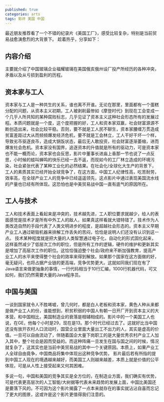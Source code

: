 ```yaml
---
published: true
categories: arts
tags: 影评 美国 中国
---
```


最近朋友推荐看了一个不错的纪录片《美国工厂》，感受比较复杂，特别是当前贸易战愈演愈烈的大背景下。 趁着热乎，分享如下：

## 内容介绍

主要就介绍了中国玻璃企业福耀玻璃在美国俄亥俄州设厂投产所经历的各种冲突，矛盾以及从亏损到盈利的历程。

## 资本家与工人

资本家与工人是一种共生的关系，谁也离不开谁。无论在那里，里面都有一个蛋糕分配的问题，从资本主义初期，工人被剥削最惨如《摩登时代》到现在工会变成一个几乎人所共知的某种腐败标志，几乎见证了资本主义这种社会形态所有的发展过程。本质问题就是一个度，这个度把握的好，工人和资本家双赢，社会财富源源不断创造出来，社会比较平稳。否则，要不就是工人民不聊生，资本家腰缠万贯造成贫富差距过大从而频频爆发经济危机，要不就是工会林立，工人干好干坏一个样，导致劣币驱逐良币，造成大锅饭状态，最后无人敢投资，社会财富逐渐萎缩，进而爆发社会危机。资本家没有国界，追逐资本的升值就是所有的驱动力，可是资本家也不能一概而论，资本家也会反思，影片中董事长进庙上香那一节也说了一点反思，小时候的蛙叫蝉鸣的快乐已经一去不返，而现如今的工厂林立造成的环境污染，社会紧张代表了某种工业化的必然结果。在社会化/全球化大生产的背景下，工人的素质其实已经开始全球竞争了，在这方面，中国工人纪律性高，吃苦耐劳，效率高，在全球产业工人的竞争中已经遥遥领先，这点影片中通过表现美国流水线的产量也已经有所体现。这恐怕也是中美贸易战中国一直有底气的原因所在。

## 工人与技术

工人和技术表面上看起来是冲突的，技术越先进，工人职位要求就越少，给人的表面感觉是技术才是所有中外工人的敌人，如果真这样看就大错特错了。技术作为人类改造自然的手段代表了人类文明进步的程度，是超越社会形态的。资本主义早期产业工人通过砸毁机器来排解工作丢失的苦闷，恰恰是说明人们还没有认识到这一点。 技术某种程度就是把大量的人类智慧通过电子化，自动化的形式固化起来，这样虽然减少了低层次工作的职位，但是所有工作的逻辑，硬件的维护和更新其实是增加了高层次工作的职位。这恰恰强迫整个社会/政府来不断加强教育，提高产业工人的水平来使得整个社会的效率来得到解放。如果那个国家在这方面做的好，毫无疑问，也将占据产业链的更高端，竞争优势更大。这就如同我们现在有了Java语言来做更抽象的事情，一行代码相当于10行汇编，1000行机器代码，可又如何，我们仍然需要大量的Java程序员。

## 中国与美国

一谈到国家就令人不胜唏嘘，曾几何时，都是白人老板和资本家，黄色人种从来都是做产业工人的份，谁能想到，积贫积弱的中国人有朝一日开厂开到资本主义的大本营。和中国相比，美国制造业的衰落是相辅相成的。影片中的一个美国工人也说，在GE，他每个小时是29，现在是13。那个时代已经过去了。这就好比当中国还没有放开农村人口流动时，国营企业里面大量出工不出力的人，其实是虚高的价值。一旦可以自由流动了，伴随着国企大量下岗职工的是大量优秀农村产业工人加入其中，整个社会是因而受益的。而这种阵痛一旦发生在国与国之间的时候，情况就复杂了，这其实也是当前中美贸易战的其中一个关键原因。本质上，如果产业工人全球自由竟争，中国商品将集中体现出这种竞争优势。 影片最后若有所指的提到中国工人现在的境遇越来越好，而美国工人则越来越差，本质上就是价值的公平体现，可是从人性上接受起来又何其困难。 

多说一句，中国和美国的竞争其实是全方位的，在制造业方面，我们确实有优势，可是代表更高层次的人工智能/大树据等代表未来趋势的发展上面，中国比美国还是要落下风的。不可因为这个影片揭露了一点本来就存在的事实就沾沾自喜而忘记了更大的图景，这或许是这个影片更值得我们注意的。

